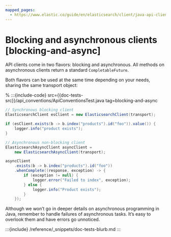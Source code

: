 ```yaml
---
mapped_pages:
  - https://www.elastic.co/guide/en/elasticsearch/client/java-api-client/current/blocking-and-async.html
---
```


# Blocking and asynchronous clients [blocking-and-async]

API clients come in two flavors: blocking and asynchronous. All methods on asynchronous clients return a standard `CompletableFuture`.

Both flavors can be used at the same time depending on your needs, sharing the same transport object:

% :::{include-code} src={{doc-tests-src}}/api_conventions/ApiConventionsTest.java tag=blocking-and-async
```java
// Synchronous blocking client
ElasticsearchClient esClient = new ElasticsearchClient(transport);

if (esClient.exists(b -> b.index("products").id("foo")).value()) {
    logger.info("product exists");
}

// Asynchronous non-blocking client
ElasticsearchAsyncClient asyncClient =
    new ElasticsearchAsyncClient(transport);

asyncClient
    .exists(b -> b.index("products").id("foo"))
    .whenComplete((response, exception) -> {
        if (exception != null) {
            logger.error("Failed to index", exception);
        } else {
            logger.info("Product exists");
        }
    });
```

Although we won’t go in deeper details on asynchronous programming in Java, remember to handle failures of asynchronous tasks. It’s easy to overlook them and have errors go unnoticed.

:::{include} /reference/_snippets/doc-tests-blurb.md
:::

